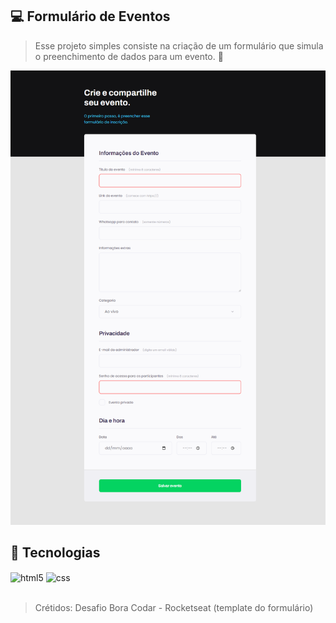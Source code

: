 ## 💻 Formulário de Eventos
> Esse projeto simples consiste na criação de um formulário que simula o preenchimento de dados para um evento. 📆

![preview](./preview.png)

## 🚀 Tecnologias

<div style="display: inline_block">
  <img align="center" alt="html5" src="https://img.shields.io/badge/HTML5-E34F26?style=for-the-badge&logo=html5&logoColor=white" />
  <img align="center" alt="css" src="https://img.shields.io/badge/CSS3-1572B6?style=for-the-badge&logo=css3&logoColor=white" />
</div><br/>

>  Crétidos: Desafio Bora Codar - Rocketseat (template do formulário)
